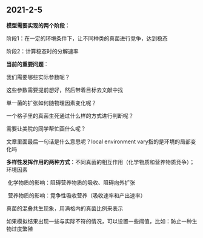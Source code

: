## 2021-2-5

**模型需要实现的两个阶段：**

阶段1：在一定的环境条件下，让不同种类的真菌进行竞争，达到稳态

阶段2：计算稳态时的分解速率

**当前的重要问题**：

我们需要哪些实际参数呢？

这些参数需要提前想好，然后带着目标去文献中找

单一菌的扩张如何随物理因素变化呢？

一个格子里的真菌生死通过什么样的方式进行判断呢？

 需要让美院的同学帮忙画什么呢？

文章里面最后一句话是什么意思呢？local environment vary指的是环境的局部变化吗

**多样性发挥作用的两种方式**：不同真菌的相互作用（化学物质和营养物质竞争）；环境因素

​         化学物质的影响：阻碍营养物质的吸收、阻碍向外扩张

​         营养物质的影响：竞争性吸收营养（吸收速率和产出速率）

真菌的混叠共生现象，用满格内的真菌比例来表示

如果模拟结果出现一些与实际不符的情况，可以设置一些阈值，比如：防止一种生物过度繁殖



